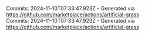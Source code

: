 Commits: 2024-11-10T07:33:47.923Z - Generated via https://github.com/marketplace/actions/artificial-grass
<br>
Commits: 2024-11-10T07:33:47.923Z - Generated via https://github.com/marketplace/actions/artificial-grass
<br>

